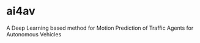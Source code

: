 # ai4av
A Deep Learning based method for Motion Prediction of Traffic Agents for Autonomous Vehicles
